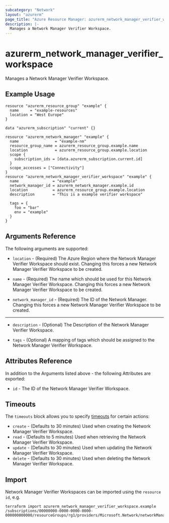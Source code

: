 ```yaml
---
subcategory: "Network"
layout: "azurerm"
page_title: "Azure Resource Manager: azurerm_network_manager_verifier_workspace"
description: |-
  Manages a Network Manager Verifier Workspace.
---
```


# azurerm_network_manager_verifier_workspace

Manages a Network Manager Verifier Workspace.

## Example Usage

```hcl
resource "azurerm_resource_group" "example" {
  name     = "example-resources"
  location = "West Europe"
}

data "azurerm_subscription" "current" {}

resource "azurerm_network_manager" "example" {
  name                = "example-nm"
  resource_group_name = azurerm_resource_group.example.name
  location            = azurerm_resource_group.example.location
  scope {
    subscription_ids = [data.azurerm_subscription.current.id]
  }
  scope_accesses = ["Connectivity"]
}
resource "azurerm_network_manager_verifier_workspace" "example" {
  name               = "example"
  network_manager_id = azurerm_network_manager.example.id
  location           = azurerm_resource_group.example.location
  description        = "This is a example verifier workspace"

  tags = {
    foo = "bar"
    env = "example"
  }
}
```

## Arguments Reference

The following arguments are supported:

* `location` - (Required) The Azure Region where the Network Manager Verifier Workspace should exist. Changing this forces a new Network Manager Verifier Workspace to be created.

* `name` - (Required) The name which should be used for this Network Manager Verifier Workspace. Changing this forces a new Network Manager Verifier Workspace to be created.

* `network_manager_id` - (Required) The ID of the Network Manager. Changing this forces a new Network Manager Verifier Workspace to be created.

---

* `description` - (Optional) The Description of the Network Manager Verifier Workspace.

* `tags` - (Optional) A mapping of tags which should be assigned to the Network Manager Verifier Workspace.

## Attributes Reference

In addition to the Arguments listed above - the following Attributes are exported:

* `id` - The ID of the Network Manager Verifier Workspace.

## Timeouts

The `timeouts` block allows you to specify [timeouts](https://www.terraform.io/language/resources/syntax#operation-timeouts) for certain actions:

* `create` - (Defaults to 30 minutes) Used when creating the Network Manager Verifier Workspace.
* `read` - (Defaults to 5 minutes) Used when retrieving the Network Manager Verifier Workspace.
* `update` - (Defaults to 30 minutes) Used when updating the Network Manager Verifier Workspace.
* `delete` - (Defaults to 30 minutes) Used when deleting the Network Manager Verifier Workspace.

## Import

Network Manager Verifier Workspaces can be imported using the `resource id`, e.g.

```shell
terraform import azurerm_network_manager_verifier_workspace.example /subscriptions/00000000-0000-0000-0000-000000000000/resourceGroups/rg1/providers/Microsoft.Network/networkManagers/manager1/verifierWorkspaces/workspace1
```

